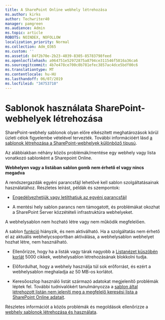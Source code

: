 ```yaml
---
title: A SharePoint Online webhely létrehozása
ms.author: kirks
author: Techwriter40
manager: pamgreen
ms.audience: Admin
ms.topic: article
ROBOTS: NOINDEX, NOFOLLOW
localization_priority: Normal
ms.collection: Adm_O365
ms.custom: ''
ms.assetid: 84f2b70e-2b23-4039-8305-85783798feed
ms.openlocfilehash: a964751e52972875a8794ce311546f5816a36ca6
ms.sourcegitcommit: 4b7e478ce700c0b781efec3857ac4dce5bdf00c6
ms.translationtype: MT
ms.contentlocale: hu-HU
ms.lasthandoff: 06/07/2019
ms.locfileid: "34753710"
---
```

# <a name="create-sharepoint-sites-using-templates"></a>Sablonok használata SharePoint-webhelyek létrehozása

SharePoint-webhely sablonok olyan előre elkészített meghatározások körül üzleti célok figyelembe vételével tervezték. További információért lásd [a sablonok létrehozása a SharePoint-webhelyek különböző típusú](https://support.office.com/article/using-templates-to-create-different-kinds-of-sharepoint-sites-449eccec-ff99-4cf3-b62e-dcfee37e8da4).

Az alábbiakban néhány közös problémák/mentése egy webhely vagy lista vonatkozó sablonként a Sharepoint Online. 

**Webhelyen vagy a listában sablon gomb nem érhető el vagy nincs megadva**

A rendszergazdák egyéni parancsfájl lehetővé kell sablon szolgáltatásainak használatához. Részletes leírást, példák és szempontok: 

- [Engedélyezhetjük vagy letilthatjuk az egyéni parancsfájl](https://docs.microsoft.com/sharepoint/allow-or-prevent-custom-script)

- A mentési hely sablon parancs nem támogatott, és problémákat okozhat a SharePoint Server közzétételi infrastruktúra webhelyeket.

A webhelysablon nem hozható létre vagy nem működik megfelelően.

A sablon [funkció](https://social.technet.microsoft.com/wiki/contents/articles/14423.sharepoint-2013-existing-features-guid.aspx) hiányzik, és nem aktiválható. Ha a szolgáltatás nem érhető el az aktuális webhelycsoportban aktiválása, a webhelysablon webhelyet hozhat létre, nem használható.

- Ellenőrizze, hogy ha a listák vagy tárak nagyobb a [Listanézet küszöbén korlát](https://support.office.com/article/Manage-large-lists-and-libraries-in-SharePoint-B8588DAE-9387-48C2-9248-C24122F07C59) 5000 cikkek, webhelysablon létrehozásának blokkolni tudja.

- Előfordulhat, hogy a webhely használja túl sok erőforrást, és ezért a webhelysablon meghaladja az 50 MB-os korlátot.


- Keresőoszlop használó listát származó adatokat megjelenítő problémák léptek fel. További tudnivalókért tanulmányozza a [sablon által létrehozott listán nem jeleníti meg a megfelelő keresési lista a SharePoint Online adatait](https://support.office.com/article/template-generated-list-doesn-t-display-correct-data-for-a-column-in-sharepoint-online-20430b62-e40c-4f6f-8889-aa24e80d605a).

Részletes információt a közös problémák és megoldások ellenőrizze a [webhely sablonok létrehozása és használata](https://support.office.com/article/Create-and-use-site-templates-60371B0F-00E0-4C49-A844-34759EBDD989).



